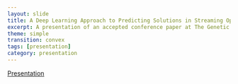 ```yaml
---
layout: slide
title: A Deep Learning Approach to Predicting Solutions in Streaming Optimisation Domains
excerpt: A presentation of an accepted conference paper at The Genetic and Evolutionary Computation Conference (GECCO20)"
theme: simple
transition: convex
tags: [presentation]
category: presentation
---
```

[Presentation](https://prezi.com/view/rTLZ8XcKp5djRmrfuaLS/)

